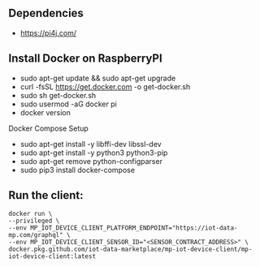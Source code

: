 ## Dependencies
- https://pi4j.com/

## Install Docker on RaspberryPI

- sudo apt-get update && sudo apt-get upgrade
- curl -fsSL https://get.docker.com -o get-docker.sh
- sudo sh get-docker.sh
- sudo usermod -aG docker pi
- docker version

Docker Compose Setup
- sudo apt-get install -y libffi-dev libssl-dev
- sudo apt-get install -y python3 python3-pip
- sudo apt-get remove python-configparser
- sudo pip3 install docker-compose


## Run the client:

```
docker run \
--privileged \
--env MP_IOT_DEVICE_CLIENT_PLATFORM_ENDPOINT="https://iot-data-mp.com/graphql" \
--env MP_IOT_DEVICE_CLIENT_SENSOR_ID="<SENSOR_CONTRACT_ADDRESS>" \
docker.pkg.github.com/iot-data-marketplace/mp-iot-device-client/mp-iot-device-client:latest
```
